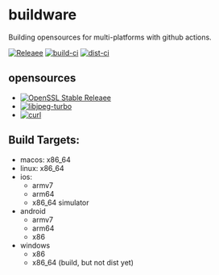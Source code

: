 # buildware
Building opensources for multi-platforms with github actions.
  
[![Releaee](https://img.shields.io/badge/release-1.0.4-blue.svg)](https://github.com/adxeproject/openssl-build/releases)
[![build-ci](https://github.com/adxeproject/openssl-build/actions/workflows/build-ci.yml/badge.svg)](https://github.com/adxeproject/openssl-build/actions/workflows/build-ci.yml)
[![dist-ci](https://github.com/adxeproject/openssl-build/actions/workflows/dist-ci.yml/badge.svg)](https://github.com/adxeproject/openssl-build/actions/workflows/dist-ci.yml)

## opensources
- [![OpenSSL Stable Releaee](https://img.shields.io/badge/openssl-1.1.1k-green.svg)](https://github.com/openssl/openssl/releases)
- [![libjpeg-turbo](https://img.shields.io/badge/libjpegturbo-2.1.1-green.svg)](https://github.com/libjpeg-turbo/libjpeg-turbo/releases)
- [![curl](https://img.shields.io/badge/curl-7.78.0-green.svg)](https://github.com/curl/curl/releases)
## Build Targets:
- macos: x86_64
- linux: x86_64
- ios:
  - armv7
  - arm64
  - x86_64 simulator
- android
  - armv7
  - arm64
  - x86
- windows
  - x86
  - x86_64 (build, but not dist yet)
